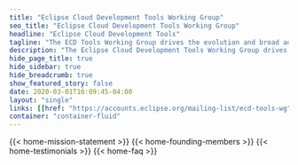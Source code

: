 ```yaml
---
title: "Eclipse Cloud Development Tools Working Group"
seo_title: "Eclipse Cloud Development Tools Working Group"
headline: "Eclipse Cloud Development Tools"
tagline: "The ECD Tools Working Group drives the evolution and broad adoption of de facto standards for cloud development tools, including language support, extensions, and developer workspace definition."
description: "The Eclipse Cloud Development Tools Working Group drives the evolution and broad adoption of de facto standards for cloud development tools, including language support, extensions, and developer workspace definition."
hide_page_title: true
hide_sidebar: true
hide_breadcrumb: true
show_featured_story: false
date: 2020-03-01T16:09:45-04:00
layout: "single"
links: [[href: "https://accounts.eclipse.org/mailing-list/ecd-tools-wg", text: "Join our Mailing List"]]
container: "container-fluid"
---
```


{{< home-mission-statement >}}
{{< home-founding-members >}}
{{< home-testimonials >}}
{{< home-faq >}}
